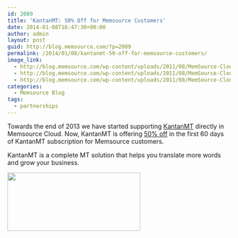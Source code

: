 ```yaml
---
id: 2089
title: 'KantanMT: 50% Off for Memsource Customers'
date: 2014-01-08T16:47:30+00:00
author: admin
layout: post
guid: http://blog.memsource.com/?p=2089
permalink: /2014/01/08/kantanmt-50-off-for-memsource-customers/
image_link:
  - http://blog.memsource.com/wp-content/uploads/2011/08/MemSource-Cloud.png
  - http://blog.memsource.com/wp-content/uploads/2011/08/MemSource-Cloud.png
  - http://blog.memsource.com/wp-content/uploads/2011/08/MemSource-Cloud.png
categories:
  - Memsource Blog
tags:
  - partnerships
---
```

Towards the end of 2013 we have started supporting [KantanMT](http://wiki.memsource.com/wiki/Machine_Translation#KantanMT) directly in Memsource Cloud. Now, KantanMT is offering [50% off](http://kantanmt.com/memsourcepromo.php) in the first 60 days of KantanMT subscription for Memsource customers.<!--more-->

KantanMT is a complete MT solution that helps you translate more words and grow your business.

[<img class="alignnone size-medium wp-image-2091" title="Kantan" src="/wp-content/uploads/2014/01/Kantan-300x132.png" alt="" width="300" height="132" />](http://kantanmt.com/memsourcepromo.php)